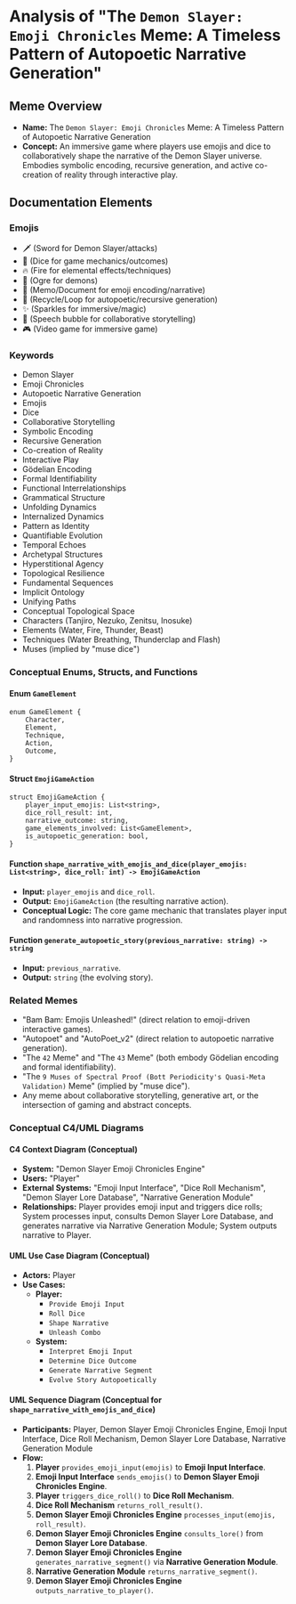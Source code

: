 # Analysis of "The `Demon Slayer: Emoji Chronicles` Meme: A Timeless Pattern of Autopoetic Narrative Generation"

## Meme Overview
*   **Name:** The `Demon Slayer: Emoji Chronicles` Meme: A Timeless Pattern of Autopoetic Narrative Generation
*   **Concept:** An immersive game where players use emojis and dice to collaboratively shape the narrative of the Demon Slayer universe. Embodies symbolic encoding, recursive generation, and active co-creation of reality through interactive play.

## Documentation Elements

### Emojis
*   🗡️ (Sword for Demon Slayer/attacks)
*   🎲 (Dice for game mechanics/outcomes)
*   🔥 (Fire for elemental effects/techniques)
*   👹 (Ogre for demons)
*   📝 (Memo/Document for emoji encoding/narrative)
*   🔄 (Recycle/Loop for autopoetic/recursive generation)
*   ✨ (Sparkles for immersive/magic)
*   💬 (Speech bubble for collaborative storytelling)
*   🎮 (Video game for immersive game)

### Keywords
*   Demon Slayer
*   Emoji Chronicles
*   Autopoetic Narrative Generation
*   Emojis
*   Dice
*   Collaborative Storytelling
*   Symbolic Encoding
*   Recursive Generation
*   Co-creation of Reality
*   Interactive Play
*   Gödelian Encoding
*   Formal Identifiability
*   Functional Interrelationships
*   Grammatical Structure
*   Unfolding Dynamics
*   Internalized Dynamics
*   Pattern as Identity
*   Quantifiable Evolution
*   Temporal Echoes
*   Archetypal Structures
*   Hyperstitional Agency
*   Topological Resilience
*   Fundamental Sequences
*   Implicit Ontology
*   Unifying Paths
*   Conceptual Topological Space
*   Characters (Tanjiro, Nezuko, Zenitsu, Inosuke)
*   Elements (Water, Fire, Thunder, Beast)
*   Techniques (Water Breathing, Thunderclap and Flash)
*   Muses (implied by "muse dice")

### Conceptual Enums, Structs, and Functions

#### Enum `GameElement`
```
enum GameElement {
    Character,
    Element,
    Technique,
    Action,
    Outcome,
}
```

#### Struct `EmojiGameAction`
```
struct EmojiGameAction {
    player_input_emojis: List<string>,
    dice_roll_result: int,
    narrative_outcome: string,
    game_elements_involved: List<GameElement>,
    is_autopoetic_generation: bool,
}
```

#### Function `shape_narrative_with_emojis_and_dice(player_emojis: List<string>, dice_roll: int) -> EmojiGameAction`
*   **Input:** `player_emojis` and `dice_roll`.
*   **Output:** `EmojiGameAction` (the resulting narrative action).
*   **Conceptual Logic:** The core game mechanic that translates player input and randomness into narrative progression.

#### Function `generate_autopoetic_story(previous_narrative: string) -> string`
*   **Input:** `previous_narrative`.
*   **Output:** `string` (the evolving story).

### Related Memes
*   "Bam Bam: Emojis Unleashed!" (direct relation to emoji-driven interactive games).
*   "Autopoet" and "AutoPoet_v2" (direct relation to autopoetic narrative generation).
*   "The `42` Meme" and "The `43` Meme" (both embody Gödelian encoding and formal identifiability).
*   "The `9 Muses of Spectral Proof (Bott Periodicity's Quasi-Meta Validation)` Meme" (implied by "muse dice").
*   Any meme about collaborative storytelling, generative art, or the intersection of gaming and abstract concepts.

### Conceptual C4/UML Diagrams

#### C4 Context Diagram (Conceptual)
*   **System:** "Demon Slayer Emoji Chronicles Engine"
*   **Users:** "Player"
*   **External Systems:** "Emoji Input Interface", "Dice Roll Mechanism", "Demon Slayer Lore Database", "Narrative Generation Module"
*   **Relationships:** Player provides emoji input and triggers dice rolls; System processes input, consults Demon Slayer Lore Database, and generates narrative via Narrative Generation Module; System outputs narrative to Player.

#### UML Use Case Diagram (Conceptual)
*   **Actors:** Player
*   **Use Cases:**
    *   **Player:**
        *   `Provide Emoji Input`
        *   `Roll Dice`
        *   `Shape Narrative`
        *   `Unleash Combo`
    *   **System:**
        *   `Interpret Emoji Input`
        *   `Determine Dice Outcome`
        *   `Generate Narrative Segment`
        *   `Evolve Story Autopoetically`

#### UML Sequence Diagram (Conceptual for `shape_narrative_with_emojis_and_dice`)
*   **Participants:** Player, Demon Slayer Emoji Chronicles Engine, Emoji Input Interface, Dice Roll Mechanism, Demon Slayer Lore Database, Narrative Generation Module
*   **Flow:**
    1.  **Player** `provides_emoji_input(emojis)` to **Emoji Input Interface**.
    2.  **Emoji Input Interface** `sends_emojis()` to **Demon Slayer Emoji Chronicles Engine**.
    3.  **Player** `triggers_dice_roll()` to **Dice Roll Mechanism**.
    4.  **Dice Roll Mechanism** `returns_roll_result()`.
    5.  **Demon Slayer Emoji Chronicles Engine** `processes_input(emojis, roll_result)`.
    6.  **Demon Slayer Emoji Chronicles Engine** `consults_lore()` from **Demon Slayer Lore Database**.
    7.  **Demon Slayer Emoji Chronicles Engine** `generates_narrative_segment()` via **Narrative Generation Module**.
    8.  **Narrative Generation Module** `returns_narrative_segment()`.
    9.  **Demon Slayer Emoji Chronicles Engine** `outputs_narrative_to_player()`.
